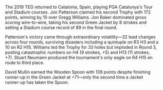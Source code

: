 The 2019 TEG returned to Catalonia, Spain, playing PGA Catalunya's Tour and Stadium courses. Jon Patterson claimed his second Trophy with 172 points, winning by 10 over Gregg Williams. Jon Baker dominated gross scoring wire-to-wire, taking his second Green Jacket by 8 strokes and setting a Stadium course record of 89 in the final round.

Patterson's victory came through extraordinary volatility—32 lead changes across four rounds, surviving disasters including a quintuple on R3 H3 and a 10 on R2 H15. Williams led the Trophy for 33 holes but imploded in Round 3, posting catastrophic numbers on H4 (9 strokes, +5) and H13 (11 strokes, +7). Stuart Neumann produced the tournament's only eagle on R4 H15 en route to third place.

David Mullin earned the Wooden Spoon with 139 points despite finishing runner-up in the Green Jacket at +71—only the second time a Jacket runner-up has taken the Spoon.